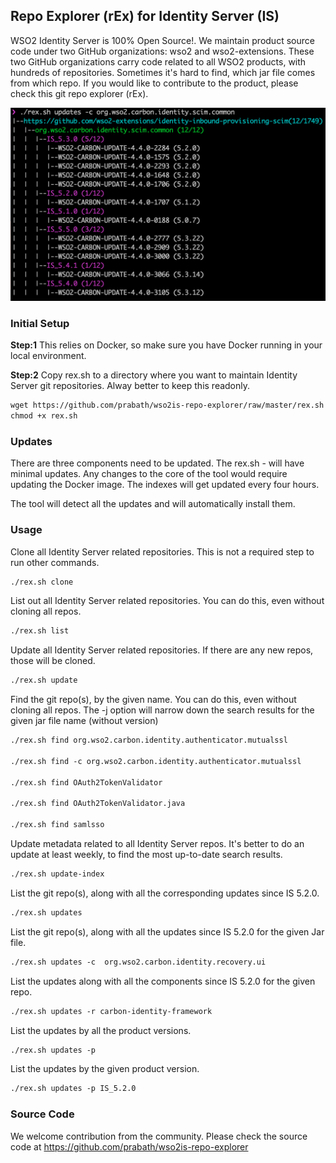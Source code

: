 ## Repo Explorer (rEx) for Identity Server (IS)

WSO2 Identity Server is 100% Open Source!. We maintain product source code under two GitHub organizations: wso2 and wso2-extensions. These two GitHub organizations carry code related to all WSO2 products, with hundreds of repositories. Sometimes it's hard to find, which jar file comes from which repo. If you would like to contribute to the product, please check this git repo explorer (rEx).

<img src="./image.png" width="640">


### Initial Setup

**Step:1** This relies on Docker, so make sure you have Docker running in your local environment.

**Step:2** Copy rex.sh to a directory where you want to maintain Identity Server git repositories. Alway better to keep this readonly. 
```markdown
wget https://github.com/prabath/wso2is-repo-explorer/raw/master/rex.sh
chmod +x rex.sh
```
### Updates

There are three components need to be updated. The rex.sh - will have minimal updates. Any changes to the core of the tool would require updating the Docker image. The indexes will get updated every four hours.

The tool will detect all the updates and will automatically install them.

### Usage 

Clone all Identity Server related repositories. This is not a required step to run other commands.

```markdown
./rex.sh clone
```
List out all Identity Server related repositories. You can do this, even without cloning all repos.

```markdown
./rex.sh list
```
Update all Identity Server related repositories. If there are any new repos, those will be cloned. 

```markdown
./rex.sh update
```

Find the git repo(s), by the given name. You can do this, even without cloning all repos. The -j option will narrow down the search results for the given jar file name (without version)

```markdown
./rex.sh find org.wso2.carbon.identity.authenticator.mutualssl

./rex.sh find -c org.wso2.carbon.identity.authenticator.mutualssl

./rex.sh find OAuth2TokenValidator

./rex.sh find OAuth2TokenValidator.java

./rex.sh find samlsso
```

Update metadata related to all Identity Server repos. It's better to do an update at least weekly, to find the most up-to-date search results. 

```markdown
./rex.sh update-index
```

List the git repo(s), along with all the corresponding updates since IS 5.2.0.

```markdown
./rex.sh updates
```

List the git repo(s), along with all the updates since IS 5.2.0 for the given Jar file.

```markdown
./rex.sh updates -c  org.wso2.carbon.identity.recovery.ui
```

List the updates along with all the components since IS 5.2.0 for the given repo.

```markdown
./rex.sh updates -r carbon-identity-framework
```
List the updates by all the product versions.

```markdown
./rex.sh updates -p
```
List the updates by the given product version.

```markdown
./rex.sh updates -p IS_5.2.0
```
### Source Code

We welcome contribution from the community. Please check the source code at https://github.com/prabath/wso2is-repo-explorer

